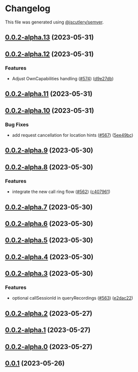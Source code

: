 # Changelog

This file was generated using [@jscutlery/semver](https://github.com/jscutlery/semver).

## [0.0.2-alpha.13](https://github.com/GetStream/stream-video-js/compare/client0.0.2-alpha.12...client0.0.2-alpha.13) (2023-05-31)



## [0.0.2-alpha.12](https://github.com/GetStream/stream-video-js/compare/client0.0.2-alpha.11...client0.0.2-alpha.12) (2023-05-31)


### Features

* Adjust OwnCapabilities handling ([#574](https://github.com/GetStream/stream-video-js/issues/574)) ([d9e27db](https://github.com/GetStream/stream-video-js/commit/d9e27db65e641241d5ec5a9a72a94f118ece284d))



## [0.0.2-alpha.11](https://github.com/GetStream/stream-video-js/compare/client0.0.2-alpha.10...client0.0.2-alpha.11) (2023-05-31)



## [0.0.2-alpha.10](https://github.com/GetStream/stream-video-js/compare/client0.0.2-alpha.9...client0.0.2-alpha.10) (2023-05-31)


### Bug Fixes

* add request cancellation for location hints ([#567](https://github.com/GetStream/stream-video-js/issues/567)) ([5ee49bc](https://github.com/GetStream/stream-video-js/commit/5ee49bcd60f2409828b2caaf82cbd0b5672949d3))



## [0.0.2-alpha.9](https://github.com/GetStream/stream-video-js/compare/client0.0.2-alpha.8...client0.0.2-alpha.9) (2023-05-30)



## [0.0.2-alpha.8](https://github.com/GetStream/stream-video-js/compare/client0.0.2-alpha.7...client0.0.2-alpha.8) (2023-05-30)


### Features

* integrate the new call ring flow ([#562](https://github.com/GetStream/stream-video-js/issues/562)) ([c407961](https://github.com/GetStream/stream-video-js/commit/c4079614cb962e098215c0061690d59c35882cd8))



## [0.0.2-alpha.7](https://github.com/GetStream/stream-video-js/compare/client0.0.2-alpha.6...client0.0.2-alpha.7) (2023-05-30)



## [0.0.2-alpha.6](https://github.com/GetStream/stream-video-js/compare/client0.0.2-alpha.5...client0.0.2-alpha.6) (2023-05-30)



## [0.0.2-alpha.5](https://github.com/GetStream/stream-video-js/compare/client0.0.2-alpha.4...client0.0.2-alpha.5) (2023-05-30)



## [0.0.2-alpha.4](https://github.com/GetStream/stream-video-js/compare/client0.0.2-alpha.3...client0.0.2-alpha.4) (2023-05-30)



## [0.0.2-alpha.3](https://github.com/GetStream/stream-video-js/compare/client0.0.2-alpha.2...client0.0.2-alpha.3) (2023-05-30)


### Features

* optional callSessionId in queryRecordings ([#563](https://github.com/GetStream/stream-video-js/issues/563)) ([e2dac22](https://github.com/GetStream/stream-video-js/commit/e2dac2298372d94db867195aa52336d51270c502))



## [0.0.2-alpha.2](https://github.com/GetStream/stream-video-js/compare/client0.0.2-alpha.1...client0.0.2-alpha.2) (2023-05-27)



## [0.0.2-alpha.1](https://github.com/GetStream/stream-video-js/compare/client0.0.2-alpha.0...client0.0.2-alpha.1) (2023-05-27)



## [0.0.2-alpha.0](https://github.com/GetStream/stream-video-js/compare/client0.0.1...client0.0.2-alpha.0) (2023-05-27)



## [0.0.1](https://github.com/GetStream/stream-video-js/compare/client0.0.1-alpha.194...client0.0.1) (2023-05-26)
